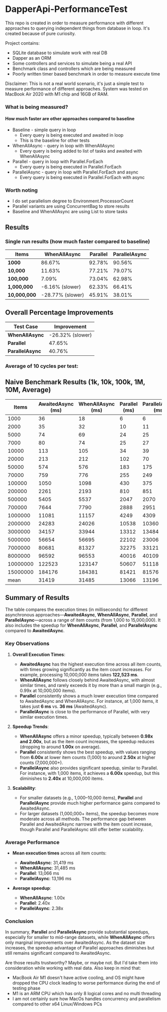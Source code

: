 # DapperApi-PerformanceTest
This repo is created in order to measure performance with different 
approaches to querying independent things from database in loop.
It's created because of pure curiosity.

Project contains: 
-  SQLite database to simulate work with real DB
-  Dapper as an ORM
-  Some controllers and services to simulate being a real API
-  Benchmark class and controllers which are being measured
-  Poorly written timer based benchmark in order to measure execute time

Disclaimer: This is not a real world scenario, it's just a simple test to measure performance of different approaches.
System was tested on MacBook Air 2020 with M1 chip and 16GB of RAM.

### What is being measured? 
#### How much faster are other approaches compared to baseline
-  Baseline - simple query in loop
    - Every query is being executed and awaited in loop
    - This is the baseline for other tests
-  WhenAllAsync - query in loop with WhenAllAsync
    - Every query is being added to list of tasks and awaited with WhenAllAsync
- Parallel - query in loop with Parallel.ForEach
    - Every query is being executed in Parallel.ForEach
- ParallelAsync - query in loop with Parallel.ForEach and async
    - Every query is being executed in Parallel.ForEach with async

### Worth noting
- I do set parallelism degree to Environment.ProcessorCount
- Parallel variants are using ConcurrentBag to store results
- Baseline and WhenAllAsync are using List to store tasks

## Results
### Single run results (how much faster compared to baseline)

| Items          | WhenAllAsync     | Parallel | ParallelAsync |
|----------------|------------------|----------|---------------|
| **1000**       | 86.67%           | 92.78%   | 90.56%        |
| **10,000**     | 11.63%           | 77.21%   | 79.07%        |
| **100,000**    | 7.09%            | 73.04%   | 62.98%        |
| **1,000,000**  | -6.16% (slower)  | 62.33%   | 66.41%        |
| **10,000,000** | -28.77% (slower) | 45.91%   | 38.01%        |

## Overall Percentage Improvements
  
| Test Case         | Improvement      |
|-------------------|------------------|
| **WhenAllAsync**  | -26.32% (slower) |
| **Parallel**      | 47.65%           |
| **ParallelAsync** | 40.76%           |

### Average of 10 cycles per test:
## Naive Benchmark Results (1k, 10k, 100k, 1M, 10M, Average)

| Items    | AwaitedAsync (ms) | WhenAllAsync (ms) | Parallel (ms) | ParallelAsync (ms) | Speedup WhenAllAsync | Speedup Parallel | Speedup ParallelAsync |
|----------|-------------------|-------------------|---------------|--------------------|----------------------|------------------|-----------------------|
| 1000     | 36                | 18                | 6             | 6                  | 2.00x                | 6.00x            | 6.00x                 |
| 2000     | 35                | 32                | 10            | 11                 | 1.09x                | 3.50x            | 3.18x                 |
| 5000     | 74                | 69                | 24            | 25                 | 1.07x                | 3.08x            | 2.96x                 |
| 7000     | 80                | 74                | 25            | 27                 | 1.08x                | 3.20x            | 2.96x                 |
| 10000    | 113               | 105               | 34            | 39                 | 1.08x                | 3.32x            | 2.90x                 |
| 20000    | 213               | 212               | 102           | 70                 | 1.00x                | 2.09x            | 3.04x                 |
| 50000    | 574               | 576               | 183           | 175                | 1.00x                | 3.14x            | 3.28x                 |
| 70000    | 759               | 776               | 255           | 249                | 0.98x                | 2.98x            | 3.05x                 |
| 100000   | 1050              | 1098              | 430           | 375                | 0.96x                | 2.44x            | 2.80x                 |
| 200000   | 2261              | 2193              | 810           | 851                | 1.03x                | 2.79x            | 2.66x                 |
| 500000   | 5405              | 5537              | 2047          | 2070               | 0.98x                | 2.64x            | 2.61x                 |
| 700000   | 7644              | 7790              | 2888          | 2951               | 0.98x                | 2.65x            | 2.59x                 |
| 1000000  | 11081             | 11157             | 4249          | 4309               | 0.99x                | 2.61x            | 2.57x                 |
| 2000000  | 24283             | 24026             | 10538         | 10360              | 1.01x                | 2.30x            | 2.34x                 |
| 3000000  | 34157             | 33944             | 13312         | 13484              | 1.01x                | 2.57x            | 2.53x                 |
| 5000000  | 56654             | 56695             | 22102         | 23006              | 1.00x                | 2.56x            | 2.46x                 |
| 7000000  | 80681             | 81327             | 32275         | 33121              | 0.99x                | 2.50x            | 2.44x                 |
| 8000000  | 96592             | 96553             | 40016         | 40109              | 1.00x                | 2.41x            | 2.41x                 |
| 10000000 | 122523            | 123147            | 50607         | 51118              | 0.99x                | 2.42x            | 2.40x                 |
| 15000000 | 184176            | 184381            | 81421         | 81576              | 1.00x                | 2.26x            | 2.26x                 |
| mean     | 31419             | 31485             | 13066         | 13196              | 1.00x                | 2.40x            | 2.38x                 |


## Summary of Results

The table compares the execution times (in milliseconds) for different asynchronous approaches—**AwaitedAsync**, **WhenAllAsync**, **Parallel**, and **ParallelAsync**—across a range of item counts (from 1,000 to 15,000,000). It also includes the speedup for **WhenAllAsync**, **Parallel**, and **ParallelAsync** compared to **AwaitedAsync**.

### Key Observations

1. **Overall Execution Times**:
    - **AwaitedAsync** has the highest execution time across all item counts, with times growing significantly as the item count increases. For example, processing 10,000,000 items takes **122,523 ms**.
    - **WhenAllAsync** follows closely behind AwaitedAsync, with almost similar times, and rarely exceeds it by more than a small margin (e.g., 0.99x at 10,000,000 items).
    - **Parallel** consistently shows a much lower execution time compared to AwaitedAsync and WhenAllAsync. For instance, at 1,000 items, it takes just **6 ms** vs. **36 ms** (AwaitedAsync).
    - **ParallelAsync** is close to the performance of Parallel, with very similar execution times.

2. **Speedup Trends**:
    - **WhenAllAsync** offers a minor speedup, typically between **0.98x and 2.00x**, but as the item count increases, the speedup reduces (dropping to around **1.00x** on average).
    - **Parallel** consistently shows the best speedup, with values ranging from **6.00x** at lower item counts (1,000) to around **2.50x** at higher counts (7,000,000+).
    - **ParallelAsync** also provides significant speedup, similar to Parallel. For instance, with 1,000 items, it achieves a **6.00x** speedup, but this diminishes to **2.40x** at 10,000,000 items.

3. **Scalability**:
    - For smaller datasets (e.g., 1,000–10,000 items), **Parallel** and **ParallelAsync** provide much higher performance gains compared to AwaitedAsync.
    - For larger datasets (1,000,000+ items), the speedup becomes more moderate across all methods. The performance gap between Parallel and AwaitedAsync narrows with the item count increase, though Parallel and ParallelAsync still offer better scalability.

### Average Performance

- **Mean execution times** across all item counts:
    - **AwaitedAsync**: 31,419 ms
    - **WhenAllAsync**: 31,485 ms
    - **Parallel**: 13,066 ms
    - **ParallelAsync**: 13,196 ms

- **Average speedup**:
    - **WhenAllAsync**: 1.00x
    - **Parallel**: 2.40x
    - **ParallelAsync**: 2.38x

### Conclusion

In summary, **Parallel** and **ParallelAsync** provide substantial speedups, especially for smaller to mid-range datasets, while **WhenAllAsync** offers only marginal improvements over AwaitedAsync. As the dataset size increases, the speedup advantage of Parallel approaches diminishes but still remains significant compared to AwaitedAsync.



Are those results trustworthy? Maybe, or maybe not. But I'd take them into consideration while working with real data.
Also keep in mind that:
- MacBook Air M1 doesn't have active cooling, and OS might have dropped the CPU clock leading to worse performance during the end of testing phase 
- M1 is an ARM CPU which has only 8 logical cores and no multi threading 
- I am not certainly sure how MacOs handles concurrency and parallelism compared to other x64 Linux/Windows PCs
